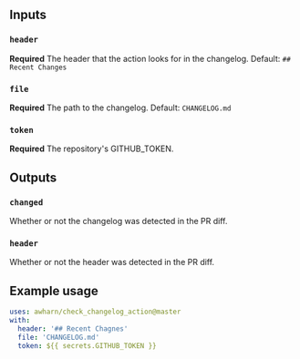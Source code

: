 ## Inputs

### `header`

**Required** The header that the action looks for in the changelog. Default: `## Recent Changes`

### `file`

**Required** The path to the changelog. Default: `CHANGELOG.md`

### `token`

**Required** The repository's GITHUB_TOKEN.

## Outputs

### `changed`

Whether or not the changelog was detected in the PR diff.

### `header`

Whether or not the header was detected in the PR diff.

## Example usage

```yaml
uses: awharn/check_changelog_action@master
with:
  header: '## Recent Chagnes'
  file: 'CHANGELOG.md'
  token: ${{ secrets.GITHUB_TOKEN }}
```
